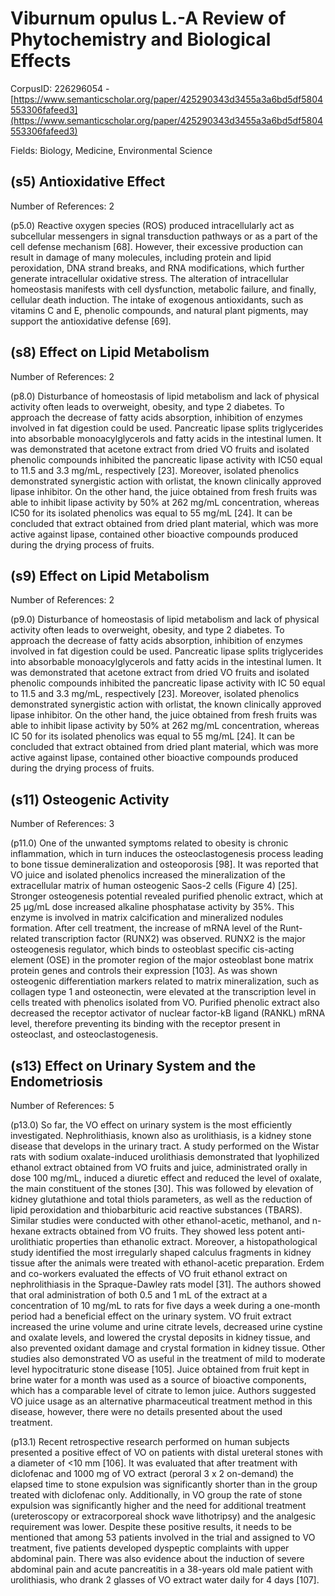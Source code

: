 # Viburnum opulus L.-A Review of Phytochemistry and Biological Effects

CorpusID: 226296054 - [https://www.semanticscholar.org/paper/425290343d3455a3a6bd5df5804553306fafeed3](https://www.semanticscholar.org/paper/425290343d3455a3a6bd5df5804553306fafeed3)

Fields: Biology, Medicine, Environmental Science

## (s5) Antioxidative Effect
Number of References: 2

(p5.0) Reactive oxygen species (ROS) produced intracellularly act as subcellular messengers in signal transduction pathways or as a part of the cell defense mechanism [68]. However, their excessive production can result in damage of many molecules, including protein and lipid peroxidation, DNA strand breaks, and RNA modifications, which further generate intracellular oxidative stress. The alteration of intracellular homeostasis manifests with cell dysfunction, metabolic failure, and finally, cellular death induction. The intake of exogenous antioxidants, such as vitamins C and E, phenolic compounds, and natural plant pigments, may support the antioxidative defense [69].
## (s8) Effect on Lipid Metabolism
Number of References: 2

(p8.0) Disturbance of homeostasis of lipid metabolism and lack of physical activity often leads to overweight, obesity, and type 2 diabetes. To approach the decrease of fatty acids absorption, inhibition of enzymes involved in fat digestion could be used. Pancreatic lipase splits triglycerides into absorbable monoacylglycerols and fatty acids in the intestinal lumen. It was demonstrated that acetone extract from dried VO fruits and isolated phenolic compounds inhibited the pancreatic lipase activity with IC50 equal to 11.5 and 3.3 mg/mL, respectively [23]. Moreover, isolated phenolics demonstrated synergistic action with orlistat, the known clinically approved lipase inhibitor. On the other hand, the juice obtained from fresh fruits was able to inhibit lipase activity by 50% at 262 mg/mL concentration, whereas IC50 for its isolated phenolics was equal to 55 mg/mL [24]. It can be concluded that extract obtained from dried plant material, which was more active against lipase, contained other bioactive compounds produced during the drying process of fruits.
## (s9) Effect on Lipid Metabolism
Number of References: 2

(p9.0) Disturbance of homeostasis of lipid metabolism and lack of physical activity often leads to overweight, obesity, and type 2 diabetes. To approach the decrease of fatty acids absorption, inhibition of enzymes involved in fat digestion could be used. Pancreatic lipase splits triglycerides into absorbable monoacylglycerols and fatty acids in the intestinal lumen. It was demonstrated that acetone extract from dried VO fruits and isolated phenolic compounds inhibited the pancreatic lipase activity with IC 50 equal to 11.5 and 3.3 mg/mL, respectively [23]. Moreover, isolated phenolics demonstrated synergistic action with orlistat, the known clinically approved lipase inhibitor. On the other hand, the juice obtained from fresh fruits was able to inhibit lipase activity by 50% at 262 mg/mL concentration, whereas IC 50 for its isolated phenolics was equal to 55 mg/mL [24]. It can be concluded that extract obtained from dried plant material, which was more active against lipase, contained other bioactive compounds produced during the drying process of fruits.
## (s11) Osteogenic Activity
Number of References: 3

(p11.0) One of the unwanted symptoms related to obesity is chronic inflammation, which in turn induces the osteoclastogenesis process leading to bone tissue demineralization and osteoporosis [98]. It was reported that VO juice and isolated phenolics increased the mineralization of the extracellular matrix of human osteogenic Saos-2 cells (Figure 4) [25]. Stronger osteogenesis potential revealed purified phenolic extract, which at 25 µg/mL dose increased alkaline phosphatase activity by 35%. This enzyme is involved in matrix calcification and mineralized nodules formation. After cell treatment, the increase of mRNA level of the Runt-related transcription factor (RUNX2) was observed. RUNX2 is the major osteogenesis regulator, which binds to osteoblast specific cis-acting element (OSE) in the promoter region of the major osteoblast bone matrix protein genes and controls their expression [103]. As was shown osteogenic differentiation markers related to matrix mineralization, such as collagen type 1 and osteonectin, were elevated at the transcription level in cells treated with phenolics isolated from VO. Purified phenolic extract also decreased the receptor activator of nuclear factor-kB ligand (RANKL) mRNA level, therefore preventing its binding with the receptor present in osteoclast, and osteoclastogenesis.
## (s13) Effect on Urinary System and the Endometriosis
Number of References: 5

(p13.0) So far, the VO effect on urinary system is the most efficiently investigated. Nephrolithiasis, known also as urolithiasis, is a kidney stone disease that develops in the urinary tract. A study performed on the Wistar rats with sodium oxalate-induced urolithiasis demonstrated that lyophilized ethanol extract obtained from VO fruits and juice, administrated orally in dose 100 mg/mL, induced a diuretic effect and reduced the level of oxalate, the main constituent of the stones [30]. This was followed by elevation of kidney glutathione and total thiols parameters, as well as the reduction of lipid peroxidation and thiobarbituric acid reactive substances (TBARS). Similar studies were conducted with other ethanol-acetic, methanol, and n-hexane extracts obtained from VO fruits. They showed less potent anti-urolithiatic properties than ethanolic extract. Moreover, a histopathological study identified the most irregularly shaped calculus fragments in kidney tissue after the animals were treated with ethanol-acetic preparation. Erdem and co-workers evaluated the effects of VO fruit ethanol extract on nephrolithiasis in the Spraque-Dawley rats model [31]. The authors showed that oral administration of both 0.5 and 1 mL of the extract at a concentration of 10 mg/mL to rats for five days a week during a one-month period had a beneficial effect on the urinary system. VO fruit extract increased the urine volume and urine citrate levels, decreased urine cystine and oxalate levels, and lowered the crystal deposits in kidney tissue, and also prevented oxidant damage and crystal formation in kidney tissue. Other studies also demonstrated VO as useful in the treatment of mild to moderate level hypocitraturic stone disease [105]. Juice obtained from fruit kept in brine water for a month was used as a source of bioactive components, which has a comparable level of citrate to lemon juice. Authors suggested VO juice usage as an alternative pharmaceutical treatment method in this disease, however, there were no details presented about the used treatment.

(p13.1) Recent retrospective research performed on human subjects presented a positive effect of VO on patients with distal ureteral stones with a diameter of <10 mm [106]. It was evaluated that after treatment with diclofenac and 1000 mg of VO extract (peroral 3 x 2 on-demand) the elapsed time to stone expulsion was significantly shorter than in the group treated with diclofenac only. Additionally, in VO group the rate of stone expulsion was significantly higher and the need for additional treatment (ureteroscopy or extracorporeal shock wave lithotripsy) and the analgesic requirement was lower. Despite these positive results, it needs to be mentioned that among 53 patients involved in the trial and assigned to VO treatment, five patients developed dyspeptic complaints with upper abdominal pain. There was also evidence about the induction of severe abdominal pain and acute pancreatitis in a 38-years old male patient with urolithiasis, who drank 2 glasses of VO extract water daily for 4 days [107].
